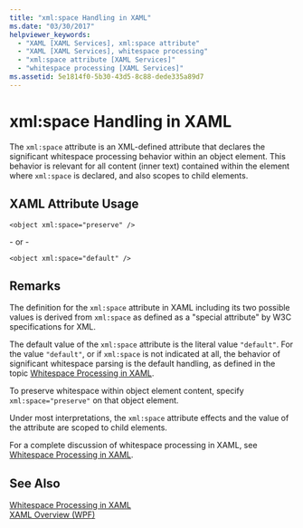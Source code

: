 ```yaml
---
title: "xml:space Handling in XAML"
ms.date: "03/30/2017"
helpviewer_keywords: 
  - "XAML [XAML Services], xml:space attribute"
  - "XAML [XAML Services], whitespace processing"
  - "xml:space attribute [XAML Services]"
  - "whitespace processing [XAML Services]"
ms.assetid: 5e1814f0-5b30-43d5-8c88-dede335a89d7
---
```

# xml:space Handling in XAML
The `xml:space` attribute is an XML-defined attribute that declares the significant whitespace processing behavior within an object element. This behavior is relevant for all content (inner text) contained within the element where `xml:space` is declared, and also scopes to child elements.  
  
## XAML Attribute Usage  
  
```xaml  
<object xml:space="preserve" />  
```  
  
 \- or -  
  
```xaml  
<object xml:space="default" />  
```  
  
## Remarks  
 The definition for the `xml:space` attribute in XAML including its two possible values is derived from `xml:space` as defined as a "special attribute" by W3C specifications for XML.  
  
 The default value of the `xml:space` attribute is the literal value `"default"`. For the value `"default"`, or if `xml:space` is not indicated at all, the behavior of significant whitespace parsing is the default handling, as defined in the topic [Whitespace Processing in XAML](../../../docs/framework/xaml-services/whitespace-processing-in-xaml.md).  
  
 To preserve whitespace within object element content, specify `xml:space="preserve"` on that object element.  
  
 Under most interpretations, the `xml:space` attribute effects and the value of the attribute are scoped to child elements.  
  
 For a complete discussion of whitespace processing in XAML, see [Whitespace Processing in XAML](../../../docs/framework/xaml-services/whitespace-processing-in-xaml.md).  
  
## See Also  
 [Whitespace Processing in XAML](../../../docs/framework/xaml-services/whitespace-processing-in-xaml.md)  
 [XAML Overview (WPF)](../../../docs/framework/wpf/advanced/xaml-overview-wpf.md)
